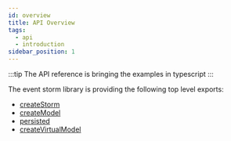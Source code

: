 ```yaml
---
id: overview
title: API Overview
tags:
  - api
  - introduction
sidebar_position: 1
---
```


:::tip
The API reference is bringing the examples in typescript
:::

The event storm library is providing the following top level exports:
- [createStorm](./storm.md)
- [createModel](./model.md)
- [persisted](./persistency.md)
- [createVirtualModel](./virtualModel.md)
